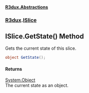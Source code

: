 #### [R3dux.Abstractions](R3dux.Abstractions.md 'R3dux.Abstractions')
### [R3dux](R3dux.Abstractions.md#R3dux 'R3dux').[ISlice](ISlice.md 'R3dux.ISlice')

## ISlice.GetState() Method

Gets the current state of this slice.

```csharp
object GetState();
```

#### Returns
[System.Object](https://docs.microsoft.com/en-us/dotnet/api/System.Object 'System.Object')  
The current state as an object.